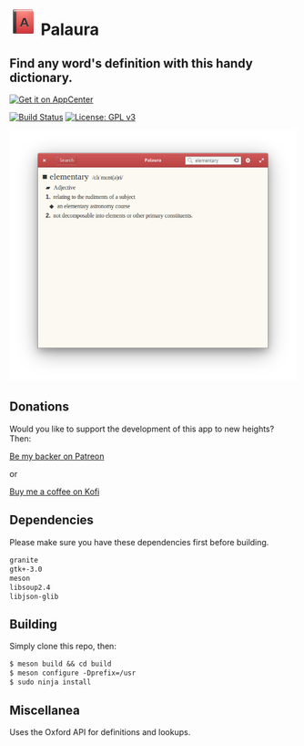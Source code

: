 # ![icon](data/icon.png) Palaura
## Find any word's definition with this handy dictionary.
[![Get it on AppCenter](https://appcenter.elementary.io/badge.svg)](https://appcenter.elementary.io/com.github.lainsce.palaura)

[![Build Status](https://travis-ci.org/lainsce/palaura.svg?branch=master)](https://travis-ci.org/lainsce/palaura)
[![License: GPL v3](https://img.shields.io/badge/License-GPL%20v3-blue.svg)](http://www.gnu.org/licenses/gpl-3.0)

![Screenshot](data/shot.png)

## Donations

Would you like to support the development of this app to new heights? Then:

[Be my backer on Patreon](https://www.patreon.com/lainsce)

or

[Buy me a coffee on Kofi](https://ko-fi.com/C1C169U6)

## Dependencies

Please make sure you have these dependencies first before building.

```
granite
gtk+-3.0
meson
libsoup2.4
libjson-glib
```

## Building

Simply clone this repo, then:

```
$ meson build && cd build
$ meson configure -Dprefix=/usr
$ sudo ninja install
```

## Miscellanea

Uses the Oxford API for definitions and lookups.
